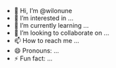 - 👋 Hi, I’m @wilonune
- 👀 I’m interested in ...
- 🌱 I’m currently learning ...
- 💞️ I’m looking to collaborate on ...
- 📫 How to reach me ...
- 😄 Pronouns: ...
- ⚡ Fun fact: ...

<!---
wilonune/wilonune is a ✨ special ✨ repository because its `README.md` (this file) appears on your GitHub profile.
You can click the Preview link to take a look at your changes.
--->
